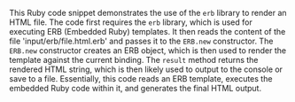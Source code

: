 This Ruby code snippet demonstrates the use of the `erb` library to render an HTML file. The code first requires the `erb` library, which is used for executing ERB (Embedded Ruby) templates. It then reads the content of the file 'input/erb/file.html.erb' and passes it to the `ERB.new` constructor. The `ERB.new` constructor creates an ERB object, which is then used to render the template against the current binding. The `result` method returns the rendered HTML string, which is then likely used to output to the console or save to a file. Essentially, this code reads an ERB template, executes the embedded Ruby code within it, and generates the final HTML output.




